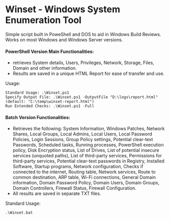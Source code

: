 # Winset - Windows System Enumeration Tool

Simple script built in PoweShell and DOS to aid in Windows Build Reviews. 
Works on most Windows and Windows Server versions.

#### PowerShell Version Main Functionalities:
- retrieves System details, Users, Privileges, Network, Storage, Files, Domain and other information.
- Results are saved in a unique HTML Report for ease of transfer and use.

Usage:
```
Standard Usage: .\Winset.ps1
Specify Output File: .\Winset.ps1 -OutputFile "D:\logs\report.html" (default: "C:\temp\winset-report.html")
Run Extended Checks: .\Winset.ps1 -Full 
```

#### Batch Version Functionalities:
- Retrieves the following:
  System Information, Windows Patches, Network Shares, Local Groups, Local Admins, Local Users, Local Password Policies, Login Sessions, Group Policy settings, Potential clear-text Passwords, Scheduled tasks, Running processes, PowerShell execution policy, Disk Encryption status, List of Drives, List of potential insecure services (unquoted paths), List of third-party services, Permissions for third-party services, Potential clear-text passwords in Registry, Installed Software, Startup programs, Network configuration, Checks if connected to the internet, Routing table, Network services, Route to common destination, ARP table, Wi-Fi connections, General Domain information, Domain Password Policy, Domain Users, Domain Groups, Domain Controllers, Firewall Status, Firewall Configuration.
- All results are saved in separate TXT files.

Standard Usage:
```
.\Winset.bat
```
